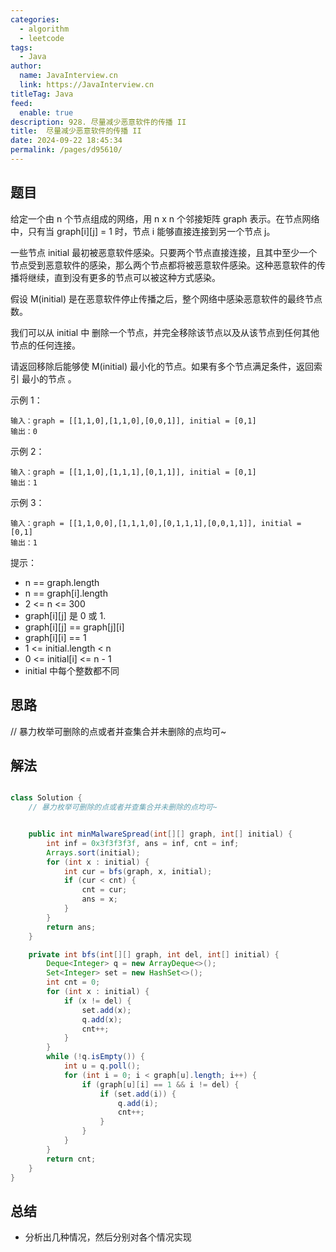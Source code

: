```yaml
---
categories: 
  - algorithm
  - leetcode
tags: 
  - Java
author: 
  name: JavaInterview.cn
  link: https://JavaInterview.cn
titleTag: Java
feed: 
  enable: true
description: 928. 尽量减少恶意软件的传播 II
title:  尽量减少恶意软件的传播 II
date: 2024-09-22 18:45:34
permalink: /pages/d95610/
---
```


## 题目

给定一个由 n 个节点组成的网络，用 n x n 个邻接矩阵 graph 表示。在节点网络中，只有当 graph[i][j] = 1 时，节点 i 能够直接连接到另一个节点 j。

一些节点 initial 最初被恶意软件感染。只要两个节点直接连接，且其中至少一个节点受到恶意软件的感染，那么两个节点都将被恶意软件感染。这种恶意软件的传播将继续，直到没有更多的节点可以被这种方式感染。

假设 M(initial) 是在恶意软件停止传播之后，整个网络中感染恶意软件的最终节点数。

我们可以从 initial 中 删除一个节点，并完全移除该节点以及从该节点到任何其他节点的任何连接。

请返回移除后能够使 M(initial) 最小化的节点。如果有多个节点满足条件，返回索引 最小的节点 。



示例 1：

    输入：graph = [[1,1,0],[1,1,0],[0,0,1]], initial = [0,1]
    输出：0
示例 2：

    输入：graph = [[1,1,0],[1,1,1],[0,1,1]], initial = [0,1]
    输出：1
示例 3：

    输入：graph = [[1,1,0,0],[1,1,1,0],[0,1,1,1],[0,0,1,1]], initial = [0,1]
    输出：1


提示：

* n == graph.length
* n == graph[i].length
* 2 <= n <= 300
* graph[i][j] 是 0 或 1.
* graph[i][j] == graph[j][i]
* graph[i][i] == 1
* 1 <= initial.length < n
* 0 <= initial[i] <= n - 1
* initial 中每个整数都不同

## 思路

// 暴力枚举可删除的点或者并查集合并未删除的点均可~

## 解法
```java

class Solution {
    // 暴力枚举可删除的点或者并查集合并未删除的点均可~


    public int minMalwareSpread(int[][] graph, int[] initial) {
        int inf = 0x3f3f3f3f, ans = inf, cnt = inf;
        Arrays.sort(initial);
        for (int x : initial) {
            int cur = bfs(graph, x, initial);
            if (cur < cnt) {
                cnt = cur;
                ans = x; 
            }
        }
        return ans;
    }

    private int bfs(int[][] graph, int del, int[] initial) {
        Deque<Integer> q = new ArrayDeque<>();
        Set<Integer> set = new HashSet<>();
        int cnt = 0;
        for (int x : initial) {
            if (x != del) {
                set.add(x);
                q.add(x);
                cnt++;
            }
        }
        while (!q.isEmpty()) {
            int u = q.poll();
            for (int i = 0; i < graph[u].length; i++) {
                if (graph[u][i] == 1 && i != del) {
                    if (set.add(i)) {
                        q.add(i);
                        cnt++;
                    }
                }
            }
        }
        return cnt;
    }
}
```

## 总结

- 分析出几种情况，然后分别对各个情况实现 

